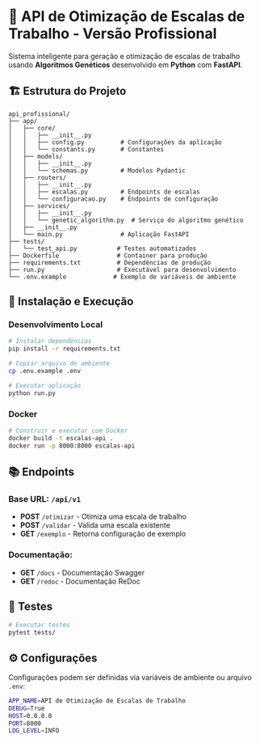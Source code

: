 # 🏢 API de Otimização de Escalas de Trabalho - Versão Profissional

Sistema inteligente para geração e otimização de escalas de trabalho usando **Algoritmos Genéticos** desenvolvido em **Python** com **FastAPI**.

## 🏗️ Estrutura do Projeto

```
api_profissional/
├── app/
│   ├── core/
│   │   ├── __init__.py
│   │   ├── config.py          # Configurações da aplicação
│   │   └── constants.py       # Constantes
│   ├── models/
│   │   ├── __init__.py
│   │   └── schemas.py         # Modelos Pydantic
│   ├── routers/
│   │   ├── __init__.py
│   │   ├── escalas.py         # Endpoints de escalas
│   │   └── configuracao.py    # Endpoints de configuração
│   ├── services/
│   │   ├── __init__.py
│   │   └── genetic_algorithm.py  # Serviço do algoritmo genético
│   ├── __init__.py
│   └── main.py                # Aplicação FastAPI
├── tests/
│   └── test_api.py           # Testes automatizados
├── Dockerfile                # Container para produção
├── requirements.txt          # Dependências de produção
├── run.py                    # Executável para desenvolvimento
└── .env.example             # Exemplo de variáveis de ambiente
```

## 🚀 Instalação e Execução

### Desenvolvimento Local

```bash
# Instalar dependências
pip install -r requirements.txt

# Copiar arquivo de ambiente
cp .env.example .env

# Executar aplicação
python run.py
```

### Docker

```bash
# Construir e executar com Docker
docker build -t escalas-api .
docker run -p 8000:8000 escalas-api
```

## 📚 Endpoints

### Base URL: `/api/v1`

- **POST** `/otimizar` - Otimiza uma escala de trabalho
- **POST** `/validar` - Valida uma escala existente
- **GET** `/exemplo` - Retorna configuração de exemplo

### Documentação:

- **GET** `/docs` - Documentação Swagger
- **GET** `/redoc` - Documentação ReDoc

## 🧪 Testes

```bash
# Executar testes
pytest tests/
```

## ⚙️ Configurações

Configurações podem ser definidas via variáveis de ambiente ou arquivo `.env`:

```bash
APP_NAME=API de Otimização de Escalas de Trabalho
DEBUG=True
HOST=0.0.0.0
PORT=8000
LOG_LEVEL=INFO
```

